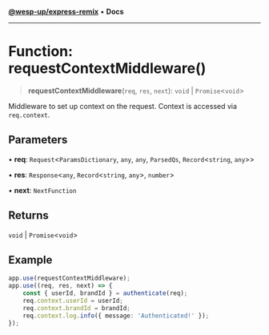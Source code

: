 [**@wesp-up/express-remix**](../README.md) • **Docs**

***

# Function: requestContextMiddleware()

> **requestContextMiddleware**(`req`, `res`, `next`): `void` \| `Promise`\<`void`\>

Middleware to set up context on the request. Context is accessed via
`req.context`.

## Parameters

• **req**: `Request`\<`ParamsDictionary`, `any`, `any`, `ParsedQs`, `Record`\<`string`, `any`\>\>

• **res**: `Response`\<`any`, `Record`\<`string`, `any`\>, `number`\>

• **next**: `NextFunction`

## Returns

`void` \| `Promise`\<`void`\>

## Example

```typescript
app.use(requestContextMiddleware);
app.use((req, res, next) => {
    const { userId, brandId } = authenticate(req);
    req.context.userId = userId;
    req.context.brandId = brandId;
    req.context.log.info({ message: 'Authenticated!' });
});
```
